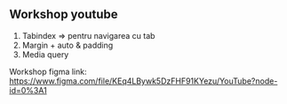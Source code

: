 ## Workshop youtube
1. Tabindex => pentru navigarea cu tab
2. Margin + auto & padding 
3. Media query


Workshop figma link: https://www.figma.com/file/KEq4LBywk5DzFHF91KYezu/YouTube?node-id=0%3A1